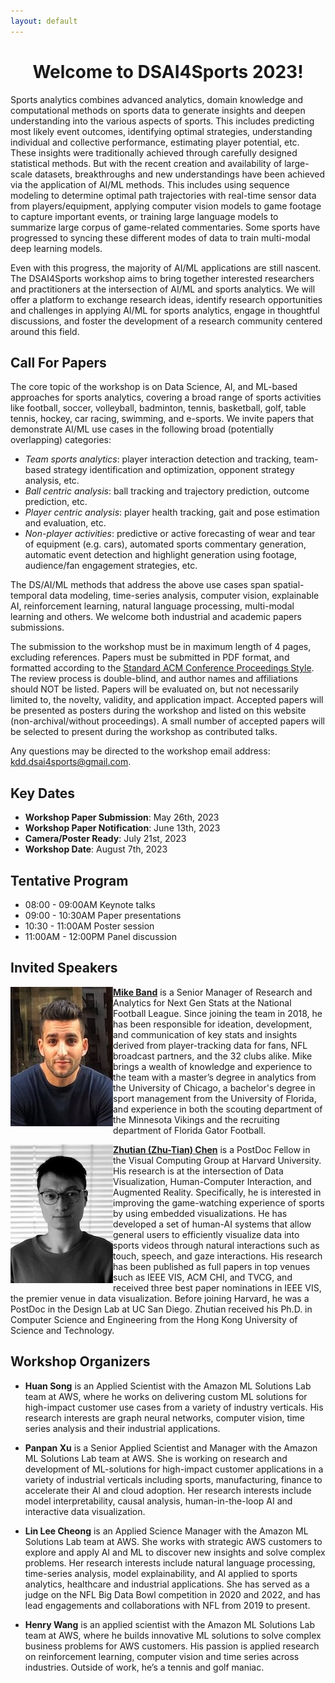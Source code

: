 ```yaml
---
layout: default
---
```



<h1 style="text-align: center;">Welcome to DSAI4Sports 2023!</h1>

Sports analytics combines advanced analytics, domain knowledge and computational methods on sports data to generate 
insights and deepen understanding into the various aspects of sports. This includes predicting most likely event outcomes, 
identifying optimal strategies, understanding individual and collective performance, estimating player potential, etc. 
These insights were traditionally achieved through carefully designed statistical methods. But with the recent creation 
and availability of large-scale datasets, breakthroughs and new understandings have been achieved via the application 
of AI/ML methods. This includes using sequence modeling to determine optimal path trajectories with real-time sensor data 
from players/equipment, applying computer vision models to game footage to capture important events, or training large 
language models to summarize large corpus of game-related commentaries. Some sports have progressed to syncing these 
different modes of data to train multi-modal deep learning models.

Even with this progress, the majority of AI/ML applications are still nascent. The DSAI4Sports workshop aims to bring 
together interested researchers and practitioners at the intersection of AI/ML and sports analytics. 
We will offer a platform to exchange research ideas, identify research opportunities and challenges in 
applying AI/ML for sports analytics, engage in thoughtful discussions, and foster the development of a 
research community centered around this field.


<!--- Text can be **bold**, _italic_, or ~~strikethrough~~. --->



## Call For Papers

The core topic of the workshop is on Data Science, AI, and ML-based approaches for sports analytics, covering a broad range of sports activities like football, soccer, volleyball, badminton, tennis, basketball, golf, table tennis, hockey, car racing, swimming, and e-sports. We invite papers that demonstrate AI/ML use cases in the following broad (potentially overlapping) categories:

* _Team sports analytics_: player interaction detection and tracking, team-based strategy identification and optimization, opponent strategy analysis, etc.
* _Ball centric analysis_: ball tracking and trajectory prediction, outcome prediction, etc.
* _Player centric analysis_: player health tracking, gait and pose estimation and evaluation, etc.
* _Non-player activities_: predictive or active forecasting of wear and tear of equipment (e.g. cars), automated sports commentary generation, automatic event detection and highlight generation using footage, audience/fan engagement strategies, etc.

The DS/AI/ML methods that address the above use cases span spatial-temporal data modeling, time-series analysis, computer vision, explainable AI, reinforcement learning, natural language processing, multi-modal learning and others. We welcome both industrial and academic papers submissions.


The submission to the workshop must be in maximum length of
4 pages, excluding references. Papers must be submitted in PDF
format, and formatted according to the [Standard ACM Conference
Proceedings Style](https://www.overleaf.com/latex/templates/acm-conference-proceedings-primaryarticle-template/wbvnghjbzwpc). 
The review process is double-blind, and author names and affiliations should
NOT be listed. Papers will be evaluated on, but not necessarily limited to, the novelty, validity, and application impact.
Accepted papers will be presented as posters during the workshop and listed on this website (non-archival/without proceedings). 
A small number of accepted papers will be selected to present during the workshop as contributed talks. 

Any questions may be directed to the workshop email address: kdd.dsai4sports@gmail.com.

## Key Dates
* **Workshop Paper Submission**: May 26th, 2023
* **Workshop Paper Notification**: June 13th, 2023
* **Camera/Poster Ready**: July 21st, 2023
* **Workshop Date**: August 7th, 2023

## Tentative Program
* 08:00 - 09:00AM Keynote talks
* 09:00 - 10:30AM Paper presentations
* 10:30 - 11:00AM Poster session
* 11:00AM - 12:00PM Panel discussion

## Invited Speakers

<img align="left" src="./images/mike-smaller.jpg" alt="Mike Band">

[**Mike Band**](https://www.nfl.com/author/mike-band) is a Senior Manager of Research and Analytics for Next Gen Stats at the National Football League. Since joining the team in 2018, he has been responsible for ideation, development, and communication of key stats and insights derived from player-tracking data for fans, NFL broadcast partners, and the 32 clubs alike. Mike brings a wealth of knowledge and experience to the team with a master’s degree in analytics from the University of Chicago, a bachelor's degree in sport management from the University of Florida, and experience in both the scouting department of the Minnesota Vikings and the recruiting department of Florida Gator Football.


<!--- 
**Phil Martin**, Vice President of Data Products and ML Strategy at Fox Corporation. 
--->

<img align="left" src="./images/zhutian-smaller.jpeg" alt="Zhutian Chen">

[**Zhutian (Zhu-Tian) Chen**](https://chenzhutian.org/) is a PostDoc Fellow in the Visual Computing Group at Harvard University. His research is at the 
intersection of Data Visualization, Human-Computer Interaction, and Augmented Reality. Specifically, he is interested 
in improving the game-watching experience of sports by using embedded visualizations. He has developed a set of human-AI 
systems that allow general users to efficiently visualize data into sports videos through natural interactions such as 
touch, speech, and gaze interactions. His research has been published as full papers in top venues such as IEEE VIS, 
ACM CHI, and TVCG, and received three best paper nominations in IEEE VIS, the premier venue in data visualization. 
Before joining Harvard, he was a PostDoc in the Design Lab at UC San Diego. Zhutian received his Ph.D. in 
Computer Science and Engineering from the Hong Kong University of Science and Technology.


## Workshop Organizers
* **Huan Song** is an Applied Scientist with the Amazon ML Solutions Lab team at AWS, where he works on delivering custom ML solutions for high-impact customer use cases from a variety of industry verticals. His research interests are graph neural networks, computer vision, time series analysis and their industrial applications.

* **Panpan Xu** is a Senior Applied Scientist and Manager with the Amazon ML Solutions Lab team at AWS. She is working on research and development of ML-solutions for high-impact customer applications in a variety of industrial verticals including sports, manufacturing, finance to accelerate their AI and cloud adoption. Her research interests include model interpretability, causal analysis, human-in-the-loop AI and interactive data visualization.

* **Lin Lee Cheong** is an Applied Science Manager with the Amazon ML Solutions Lab team at AWS. She works with strategic AWS customers to explore and apply AI and ML to discover new insights and solve complex problems. Her research interests include natural language processing, time-series analysis, model explainability, and AI applied to sports analytics, healthcare and industrial applications. She has served as a judge on the NFL Big Data Bowl competition in 2020 and 2022, and has lead engagements and collaborations with NFL from 2019 to present.

* **Henry Wang** is an applied scientist with the Amazon ML Solutions Lab team at AWS, where he builds innovative ML solutions to solve complex business problems for AWS customers. His passion is applied research on reinforcement learning, computer vision and time series across industries. Outside of work, he’s a tennis and golf maniac.




<!--- 
## Header 2

> This is a blockquote following a header.
>
> When something is important enough, you do it even if the odds are not in your favor.

### Header 3

```js
// Javascript code with syntax highlighting.
var fun = function lang(l) {
  dateformat.i18n = require('./lang/' + l)
  return true;
}
```

```ruby
# Ruby code with syntax highlighting
GitHubPages::Dependencies.gems.each do |gem, version|
  s.add_dependency(gem, "= #{version}")
end
```

#### Header 4

*   This is an unordered list following a header.
*   This is an unordered list following a header.
*   This is an unordered list following a header.

##### Header 5

1.  This is an ordered list following a header.
2.  This is an ordered list following a header.
3.  This is an ordered list following a header.

###### Header 6

| head1        | head two          | three |
|:-------------|:------------------|:------|
| ok           | good swedish fish | nice  |
| out of stock | good and plenty   | nice  |
| ok           | good `oreos`      | hmm   |
| ok           | good `zoute` drop | yumm  |

### There's a horizontal rule below this.

* * *

### Here is an unordered list:

*   Item foo
*   Item bar
*   Item baz
*   Item zip

### And an ordered list:

1.  Item one
1.  Item two
1.  Item three
1.  Item four

### And a nested list:

- level 1 item
  - level 2 item
  - level 2 item
    - level 3 item
    - level 3 item
- level 1 item
  - level 2 item
  - level 2 item
  - level 2 item
- level 1 item
  - level 2 item
  - level 2 item
- level 1 item

### Small image

![Octocat](https://github.githubassets.com/images/icons/emoji/octocat.png)

### Large image

![Branching](https://guides.github.com/activities/hello-world/branching.png)


### Definition lists can be used with HTML syntax.

<dl>
<dt>Name</dt>
<dd>Godzilla</dd>
<dt>Born</dt>
<dd>1952</dd>
<dt>Birthplace</dt>
<dd>Japan</dd>
<dt>Color</dt>
<dd>Green</dd>
</dl>

```
Long, single-line code blocks should not wrap. They should horizontally scroll if they are too long. This line should be long enough to demonstrate this.
```

```
The final element.
```

--->
